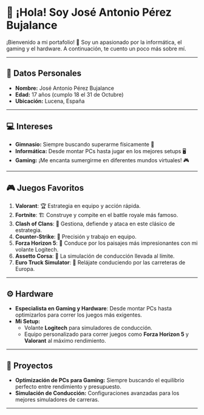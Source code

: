 # 👋 ¡Hola! Soy José Antonio Pérez Bujalance

¡Bienvenido a mi portafolio! 🚀 Soy un apasionado por la informática, el gaming y el hardware. A continuación, te cuento un poco más sobre mí.

---

## 📅 Datos Personales
- **Nombre:** José Antonio Pérez Bujalance
- **Edad:** 17 años (cumplo 18 el 31 de Octubre)
- **Ubicación:** Lucena, España

---

## 💻 Intereses
- **Gimnasio:** Siempre buscando superarme físicamente 💪
- **Informática:** Desde montar PCs hasta jugar en los mejores setups 🖥️
- **Gaming:** ¡Me encanta sumergirme en diferentes mundos virtuales! 🎮

---

## 🎮 Juegos Favoritos
1. **Valorant**: 🏆 Estrategia en equipo y acción rápida.
2. **Fortnite**: 🏗️ Construye y compite en el battle royale más famoso.
3. **Clash of Clans**: 🏰 Gestiona, defiende y ataca en este clásico de estrategia.
4. **Counter-Strike**: 🔫 Precisión y trabajo en equipo.
5. **Forza Horizon 5**: 🚗 Conduce por los paisajes más impresionantes con mi volante Logitech.
6. **Assetto Corsa**: 🏁 La simulación de conducción llevada al límite.
7. **Euro Truck Simulator**: 🚛 Relájate conduciendo por las carreteras de Europa.

---

## ⚙️ Hardware
- **Especialista en Gaming y Hardware**: Desde montar PCs hasta optimizarlos para correr los juegos más exigentes.
- **Mi Setup:** 
  - Volante **Logitech** para simuladores de conducción.
  - Equipo personalizado para correr juegos como **Forza Horizon 5** y **Valorant** al máximo rendimiento.

---

## 🚀 Proyectos
- **Optimización de PCs para Gaming:** Siempre buscando el equilibrio perfecto entre rendimiento y presupuesto.
- **Simulación de Conducción:** Configuraciones avanzadas para los mejores simuladores de carreras.
  
---
